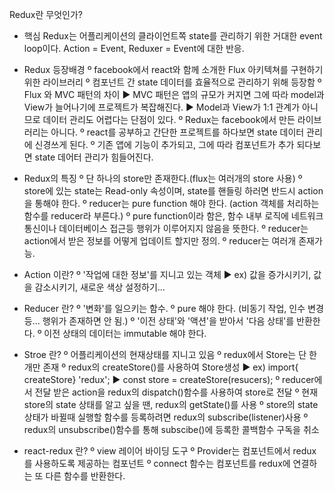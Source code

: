 Redux란 무엇인가?

- 핵심
 Redux는 어플리케이션의 클라이언트쪽 state를 관리하기 위한 거대한 event loop이다.
 Action = Event, Reduxer = Event에 대한 반응.

- Redux 등장배경
 º facebook에서 react와 함께 소개한 Flux 아키텍쳐를 구현하기 위한 라이브러리
 º 컴포넌트 간 state 데이터를 효율적으로 관리하기 위해 등장함
 º Flux 와 MVC 패턴의 차이
  	▶ MVC 패턴은 앱의 규모가 커지면 그에 따라 model과View가 늘어나기에 프로젝트가 복잡해진다.
 	▶ Model과 View가 1:1 관계가 아니므로 데이터 관리도 어렵다는 단점이 있다.
 º Redux는 facebook에서 만든 라이브러리는 아니다.
 º react를 공부하고 간단한 프로젝트를 하다보면 state 데이터 관리에 신경쓰게 된다.
 º 기존 앱에 기능이 추가되고, 그에 따라 컴포넌트가 추가 되다보면 state 데어터 관리가 힘들어진다.

- Redux의 특징
 º 단 하나의 store만 존재한다.(flux는 여러개의 store 사용)
 º store에 있는 state는 Read-only 속성이며, state를 핸들링 하러면 반드시 action을 통해야 한다.
 º reducer는 pure function 해야 한다. (action 객체를 처리하는 함수를 reducer라 부른다.)
 º pure function이라 함은, 함수 내부 로직에 네트워크 통신이나 데이터베이스 접근등 행위가 이루어지지 않음을 뜻한다.
 º reducer는 action에서 받은 정보를 어떻게 업데이트 할지만 정의.
 º reducer는 여러개 존재가능.

- Action 이란?
 º '작업에 대한 정보'를 지니고 있는 객체
 	▶ ex) 값을 증가시키기, 값을 감소시키기, 새로운 색상 설정하기...

- Reducer 란?
 º '변화'를 일으키는 함수.
 º pure 해야 한다. (비동기 작업, 인수 변경 등... 행위가 존재하면 안 됨.)
 º '이전 상태'와 '액션'을 받아서 '다음 상태'를 반환한다.
 º 이전 상태의 데이터는 immutable 해야 한다.

- Stroe 란?
 º 어플리케이션의 현재상태를 지니고 있음
 º redux에서 Store는 단 한개만 존재
 º redux의 createStore()를 사용하여 Store생성
 	▶ ex) import{ createStore} 'redux';
 	▶ const store = createStore(resucers);
 º reducer에서 전달 받은 action을 redux의 dispatch()함수를 사용하여 store로 전달
 º 현재 store의 state 상태를 알고 싶을 땐, redux의 getState()를 사용
 º store의 state 상태가 바뀔때 실행할 함수를 등록하려면 redux의 subscribe(listener)사용
 º redux의 unsubscribe()함수를 통해 subscibe()에 등록한 콜백함수 구독을 취소

- react-redux 란?
 º view 레이어 바이딩 도구
 º Provider는 컴포넌트에서 redux를 사용하도록 제공하는 컴포넌트
 º connect 함수는 컴포넌트를 redux에 연결하는 또 다른 함수를 반환한다.
